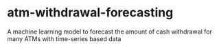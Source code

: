 # atm-withdrawal-forecasting
A machine learning model to forecast the amount of cash withdrawal for many ATMs with time-series based data
